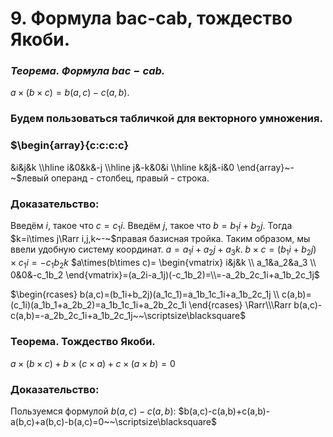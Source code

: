 # 9. Формула bac-cab, тождество Якоби.

### *Теорема. Формула $bac-cab$.*
$a\times(b\times c)=b(a,c)-c(a,b)$.

### Будем пользоваться табличкой для векторного умножения.

### $\begin{array}{c:c:c:c}
&i&j&k
\\\hline
i&0&k&-j
\\\hline
j&-k&0&i
\\\hline
k&j&-i&0
\end{array}~-~$левый операнд - столбец, правый - строка.

### Доказательство:
Введём $i$, такое что $c=c_1i$.
Введём $j$, такое что $b=b_1i+b_2j$.
Тогда $k=i\times j\Rarr i,j,k~-~$правая базисная тройка.
Таким образом, мы ввели удобную систему координат.
$a=a_1i+a_2j+a_3k$.
$b\times c=(b_1i+b_2j)\times c_1i=-c_1b_2k$
$a\times(b\times c)=
\begin{vmatrix}
i&j&k
\\
a_1&a_2&a_3
\\
0&0&-c_1b_2
\end{vmatrix}=(a_2i-a_1j)(-c_1b_2)=\\=-a_2b_2c_1i+a_1b_2c_1j$

$\begin{rcases}
b(a,c)=(b_1i+b_2j)(a_1c_1)=a_1b_1c_1i+a_1b_2c_1j
\\
c(a,b)=(c_1i)(a_1b_1+a_2b_2)=a_1b_1c_1i+a_2b_2c_1i
\end{rcases}
\Rarr\\\Rarr b(a,c)-c(a,b)=-a_2b_2c_1i+a_1b_2c_1j~~\scriptsize\blacksquare$

### Теорема. Тождество Якоби.
$a\times(b\times c)+b\times(c\times a)+c\times(a\times b)=0$

### Доказательство:
Пользуемся формулой $b(a,c)-c(a,b)$:
$b(a,c)-c(a,b)+c(a,b)-a(b,c)+a(b,c)-b(a,c)=0~~\scriptsize\blacksquare$